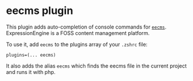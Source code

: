 # eecms plugin

This plugin adds auto-completion of console commands for [`eecms`](https://github.com/ExpressionEngine/ExpressionEngine). ExpressionEngine is a FOSS content management platform.

To use it, add `eecms` to the plugins array of your `.zshrc` file:
```
plugins=(... eecms)
```

It also adds the alias `eecms` which finds the eecms file in the current project
and runs it with php.
